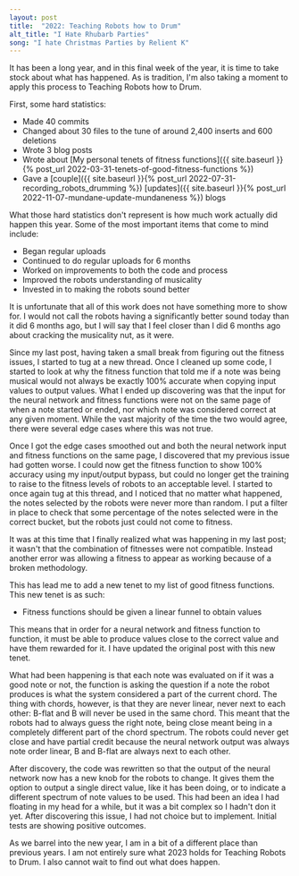 ```yaml
---
layout: post
title:  "2022: Teaching Robots how to Drum"
alt_title: "I Hate Rhubarb Parties"
song: "I hate Christmas Parties by Relient K"
---
```


It has been a long year, and in this final week of the year, it is time to take
stock about what has happened. As is tradition, I'm also taking a moment to
apply this process to Teaching Robots how to Drum.

First, some hard statistics:

* Made 40 commits
* Changed about 30 files to the tune of around 2,400 inserts and 600 deletions
* Wrote 3 blog posts
* Wrote about [My personal tenets of fitness functions]({{ site.baseurl }}{% post_url 2022-03-31-tenets-of-good-fitness-functions %})
* Gave a [couple]({{ site.baseurl }}{% post_url 2022-07-31-recording_robots_drumming %}) [updates]({{ site.baseurl }}{% post_url 2022-11-07-mundane-update-mundaneness %}) blogs

What those hard statistics don't represent is how much work actually did happen
this year. Some of the most important items that come to mind include:

* Began regular uploads
* Continued to do regular uploads for 6 months
* Worked on improvements to both the code and process
* Improved the robots understanding of musicality
* Invested in to making the robots sound better

It is unfortunate that all of this work does not have something more to show
for. I would not call the robots having a significantly better sound today than
it did 6 months ago, but I will say that I feel closer than I did 6 months ago
about cracking the musicality nut, as it were.

Since my last post, having taken a small break from figuring out the fitness
issues, I started to tug at a new thread. Once I cleaned up some code, I started
to look at why the fitness function that told me if a note was being musical
would not always be exactly 100% accurate when copying input values to output
values. What I ended up discovering was that the input for the neural network
and fitness functions were not on the same page of when a note started or ended,
nor which note was considered correct at any given moment. While the vast
majority of the time the two would agree, there were several edge cases where
this was not true.

Once I got the edge cases smoothed out and both the neural network input and
fitness functions on the same page, I discovered that my previous issue had
gotten worse. I could now get the fitness function to show 100% accuracy using
my input/output bypass, but could no longer get the training to raise to the
fitness levels of robots to an acceptable level. I started to once again tug at
this thread, and I noticed that no matter what happened, the notes selected by
the robots were never more than random. I put a filter in place to check that
some percentage of the notes selected were in the correct bucket, but the robots
just could not come to fitness.

It was at this time that I finally realized what was happening in my last post;
it wasn't that the combination of fitnesses were not compatible. Instead another
error was allowing a fitness to appear as working because of a broken
methodology.

This has lead me to add a new tenet to my list of good fitness functions. This
new tenet is as such:

* Fitness functions should be given a linear funnel to obtain values

This means that in order for a neural network and fitness function to function,
it must be able to produce values close to the correct value and have them
rewarded for it. I have updated the original post with this new tenet.

What had been happening is that each note was evaluated on if it was a good
note or not, the function is asking the question if a note the robot produces is
what the system considered a part of the current chord. The thing with chords,
however, is that they are never linear, never next to each other: B-flat and B
will never be used in the same chord. This meant that the robots had to always
guess the right note, being close meant being in a completely different part of
the chord spectrum. The robots could never get close and have partial credit
because the neural network output was always note order linear, B and B-flat are
always next to each other.

After discovery, the code was rewritten so that the output of the neural network
now has a new knob for the robots to change. It gives them the option to output
a single direct value, like it has been doing, or to indicate a different
spectrum of note values to be used. This had been an idea I had floating in my
head for a while, but it was a bit complex so I hadn't don it yet. After
discovering this issue, I had not choice but to implement. Initial tests are
showing positive outcomes.

As we barrel into the new year, I am in a bit of a different place than previous
years. I am not entirely sure what 2023 holds for Teaching Robots to Drum. I
also cannot wait to find out what does happen.
